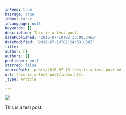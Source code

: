 ```yaml
---
inFeed: true
hasPage: true
inNav: false
inLanguage: null
keywords: []
description: This is a test post.
datePublished: '2016-07-10T02:33:08.346Z'
dateModified: '2016-07-10T02:24:33.836Z'
title: ''
author: []
authors: []
publisher: null
starred: false
sourcePath: _posts/2016-07-10-this-is-a-test-post.md
url: this-is-a-test-post/index.html
_type: Article

---
```

![](https://the-grid-user-content.s3-us-west-2.amazonaws.com/3c4e0757-0b9a-4482-a1c2-73a49468c11b.jpg)

This is a test post.